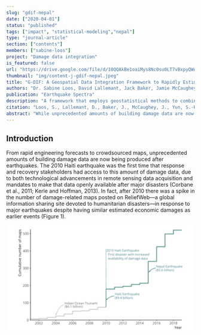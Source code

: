 ```yaml
---
slug: "gdif-nepal"
date: ["2020-04-01"]
status: "published"
tags: ["impact", "statistical-modeling","nepal"]
type: "journal-article"
section: ["contents"]
members: ["sabine-loos"]
project: "Damage data integration"
is_featured: false
url: "https://drive.google.com/file/d/10QQAkBe1oaiMys8Nc0su0LT7vBxpyQWq/view?usp=share_link"
thumbnail: "img/content-j-gdif-nepal.jpeg"
title: "G-DIF: A Geospatial Data Integration Framework to Rapidly Estimate Post-Earthquake Damage"
authors: "Dr. Sabine Loos, David Lallemant, Jack Baker, Jamie McCaughey, Nama Budhathoki, Sang-Ho Yun, Feroz Khan, Ritika Singh"
publication: "Earthquake Spectra"
description: "A framework that employs geostatistical methods to combine multiple sources of building damage data into one estimate."
citation: "Loos, S., Lallemant, D., Baker, J., McCaughey, J., Yun, S.-H., Budhathoki, N., Khan, F., & Singh, R. (2020). G-DIF: A geospatial data integration framework to rapidly estimate post-earthquake damage. Earthquake Spectra, 36(4), 1695–1718. https://doi.org/10.1177/8755293020926190"
abstract: "While unprecedented amounts of building damage data are now produced after earthquakes, stakeholders do not have a systematic method to synthesize and evaluate damage information, thus leaving many datasets unused. We propose a Geospa-tial Data Integration Framework (G-DIF) that employs regression kriging to combine a sparse sample of accurate field surveys with spatially exhaustive, though uncertain , damage data from forecasts or remote sensing. The framework can be implemented after an earthquake to produce a spatially-distributed estimate of damage and, importantly, its uncertainty. An example application with real data collected after the 2015 Nepal earthquake illustrates how regression kriging can combine a diversity of datasets-and downweight uninformative sources-reflecting its ability to accommodate context-specific variations in data type and quality. Through a sensitivity analysis on the number of field surveys, we demonstrate that with only a few surveys, this method can provide more accurate results than a standard engineering forecast."
---
```


## Introduction

From rapid engineering forecasts to crowdsourced maps, unprecedented amounts of building damage data are now being produced after earthquakes. The 2010 Haiti earthquake was the first time that response and recovery stakeholders had access to this amount of damage data, due to both technological advancements in remote sensing data acquisition and mandates to make that data openly available after major disasters (Corbane et al., 2011; Kerle and Hoffman, 2013). In fact, after 2010 there was a spike in the number of damage-related maps posted on ReliefWeb—a global information sharing site devoted to humanitarian disasters—in response to major earthquakes despite having similar estimated economic damages as earlier events (Figure 1). 

![](./graphic-spectra-01.png)
